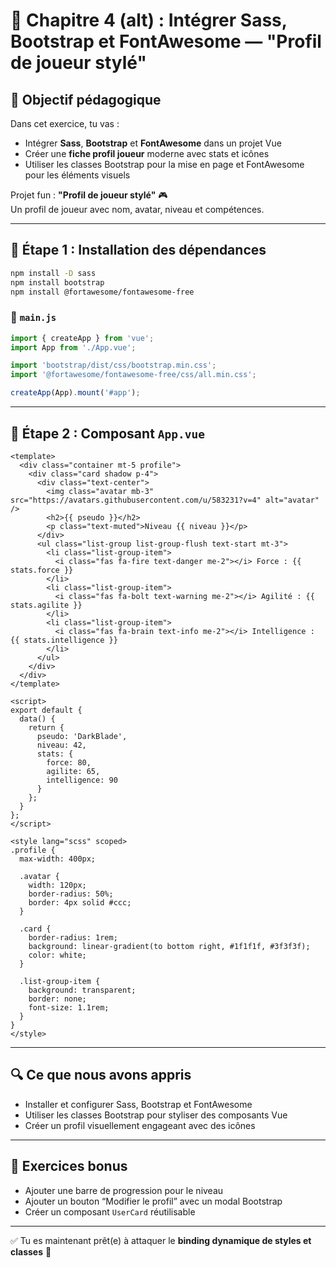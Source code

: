 
# 🧪 Chapitre 4 (alt) : Intégrer Sass, Bootstrap et FontAwesome — "Profil de joueur stylé"

## 🎯 Objectif pédagogique

Dans cet exercice, tu vas :

- Intégrer **Sass**, **Bootstrap** et **FontAwesome** dans un projet Vue
- Créer une **fiche profil joueur** moderne avec stats et icônes
- Utiliser les classes Bootstrap pour la mise en page et FontAwesome pour les éléments visuels

Projet fun : **"Profil de joueur stylé"** 🎮  
Un profil de joueur avec nom, avatar, niveau et compétences.

---

## 🧱 Étape 1 : Installation des dépendances

```bash
npm install -D sass
npm install bootstrap
npm install @fortawesome/fontawesome-free
```

### 📄 `main.js`

```js
import { createApp } from 'vue';
import App from './App.vue';

import 'bootstrap/dist/css/bootstrap.min.css';
import '@fortawesome/fontawesome-free/css/all.min.css';

createApp(App).mount('#app');
```

---

## 🧱 Étape 2 : Composant `App.vue`

```vue
<template>
  <div class="container mt-5 profile">
    <div class="card shadow p-4">
      <div class="text-center">
        <img class="avatar mb-3" src="https://avatars.githubusercontent.com/u/583231?v=4" alt="avatar" />
        <h2>{{ pseudo }}</h2>
        <p class="text-muted">Niveau {{ niveau }}</p>
      </div>
      <ul class="list-group list-group-flush text-start mt-3">
        <li class="list-group-item">
          <i class="fas fa-fire text-danger me-2"></i> Force : {{ stats.force }}
        </li>
        <li class="list-group-item">
          <i class="fas fa-bolt text-warning me-2"></i> Agilité : {{ stats.agilite }}
        </li>
        <li class="list-group-item">
          <i class="fas fa-brain text-info me-2"></i> Intelligence : {{ stats.intelligence }}
        </li>
      </ul>
    </div>
  </div>
</template>

<script>
export default {
  data() {
    return {
      pseudo: 'DarkBlade',
      niveau: 42,
      stats: {
        force: 80,
        agilite: 65,
        intelligence: 90
      }
    };
  }
};
</script>

<style lang="scss" scoped>
.profile {
  max-width: 400px;

  .avatar {
    width: 120px;
    border-radius: 50%;
    border: 4px solid #ccc;
  }

  .card {
    border-radius: 1rem;
    background: linear-gradient(to bottom right, #1f1f1f, #3f3f3f);
    color: white;
  }

  .list-group-item {
    background: transparent;
    border: none;
    font-size: 1.1rem;
  }
}
</style>
```

---

## 🔍 Ce que nous avons appris

- Installer et configurer Sass, Bootstrap et FontAwesome
- Utiliser les classes Bootstrap pour styliser des composants Vue
- Créer un profil visuellement engageant avec des icônes

---

## 🎯 Exercices bonus

- Ajouter une barre de progression pour le niveau
- Ajouter un bouton “Modifier le profil” avec un modal Bootstrap
- Créer un composant `UserCard` réutilisable

---

✅ Tu es maintenant prêt(e) à attaquer le **binding dynamique de styles et classes** 💚
